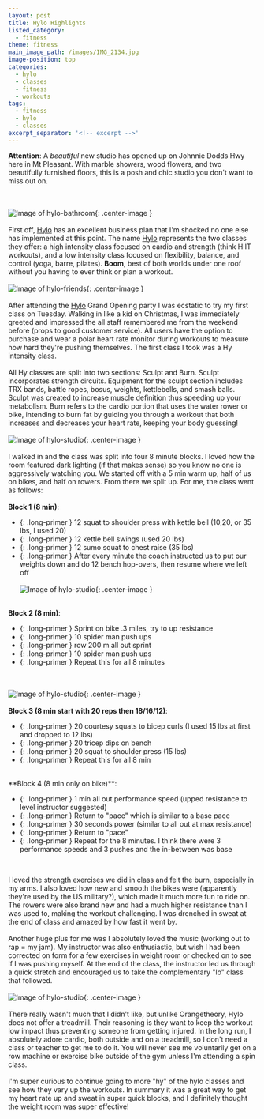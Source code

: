 ```yaml
---
layout: post
title: Hylo Highlights
listed_category:
  - fitness
theme: fitness
main_image_path: /images/IMG_2134.jpg
image-position: top
categories:
  - hylo
  - classes
  - fitness
  - workouts
tags:
  - fitness
  - hylo
  - classes
excerpt_separator: '<!-- excerpt -->'
---
```

**Attention**: A *beautiful* new studio has opened up on Johnnie Dodds Hwy here in Mt Pleasant. With marble showers, wood flowers, and two beautifully furnished floors, this is a posh and chic studio you don't want to miss out on.
 <!-- excerpt -->
<br /><br />
![Image of hylo-bathroom](/images/hylo-bathroom.jpg){: .center-image }
<br /><br />
First off, [Hylo](https://www.hylofitness.com/) has an excellent business plan that I'm shocked no one else has implemented at this point. The name [Hylo](https://www.hylofitness.com/) represents the two classes they offer: a high intensity class focused on cardio and strength (think HIIT workouts), and a low intensity class focused on flexibility, balance, and control (yoga, barre, pilates). **Boom**, best of both worlds under one roof without you having to ever think or plan a workout.
<br /><br />
![Image of hylo-friends](/images/hylo-friends.jpg){: .center-image }
<br /><br />
After attending the [Hylo](https://www.hylofitness.com/) Grand Opening party I was ecstatic to try my first class on Tuesday. Walking in like a kid on Christmas, I was immediately greeted and impressed the all staff remembered me from the weekend before (props to good customer service). All users have the option to purchase and wear a polar heart rate monitor during workouts to measure how hard they're pushing themselves. The first class I took was a Hy intensity class.
<br /><br />
All Hy classes are split into two sections: Sculpt and Burn. Sculpt incorporates strength circuits. Equipment for the sculpt section includes TRX bands, battle ropes, bosus, weights, kettlebells, and smash balls. Sculpt was created to increase muscle definition thus speeding up your metabolism. Burn refers to the cardio portion that uses the water rower or bike, intending to burn fat by guiding you through a workout that both increases and decreases your heart rate, keeping your body guessing!
<br /><br />
![Image of hylo-studio](/images/hylo-studio1.jpg){: .center-image }
<br /><br />
I walked in and the class was split into four 8 minute blocks. I loved how the room featured dark lighting (if that makes sense) so you know no one is aggressively watching you. We started off with a 5 min warm up, half of us on bikes, and half on rowers. From there we split up. For me, the class went as follows:
<br /><br />
**Block 1 (8 min)**:
<br />
* {: .long-primer }  12 squat to shoulder press with kettle bell (10,20, or 35 lbs, I used 20)
* {: .long-primer }  12 kettle bell swings (used 20 lbs)
* {: .long-primer }  12 sumo squat to chest raise (35 lbs)
* {: .long-primer }  After every minute the coach instructed us to put our weights down and do 12 bench hop-overs, then resume where we left off
<br /><br />
![Image of hylo-studio](/images/hylo-studio2.jpg){: .center-image }
<br /><br />

**Block 2 (8 min)**:
<br />
* {: .long-primer }  Sprint on bike .3 miles, try to up resistance
* {: .long-primer }  10 spider man push ups
* {: .long-primer }  row 200 m all out sprint
* {: .long-primer }  10 spider man push ups
* {: .long-primer }  Repeat this for all 8 minutes

<br /><br />
![Image of hylo-studio](/images/hylo-studio3.jpg){: .center-image }
<br /><br />
**Block 3 (8 min start with 20 reps then 18/16/12)**:
<br />
* {: .long-primer }  20 courtesy squats to bicep curls (I used 15 lbs at first and dropped to 12 lbs)
* {: .long-primer }  20 tricep dips on bench
* {: .long-primer }  20 squat to shoulder press (15 lbs)
* {: .long-primer }  Repeat this for all 8 min

<br />
**Block 4 (8 min only on bike)**:

* {: .long-primer }  1 min all out performance speed (upped resistance to level instructor suggested)
* {: .long-primer }  Return to "pace" which is similar to a base pace
* {: .long-primer }  30 seconds power (similar to all out at max resistance)
* {: .long-primer }  Return to "pace"
* {: .long-primer }  Repeat for the 8 minutes. I think there were 3 performance speeds and 3 pushes and the in-between was base
<br />

I loved the strength exercises we did in class and felt the burn, especially in my arms. I also loved how new and smooth the bikes were (apparently they're used by the US military?), which made it much more fun to ride on. The rowers were also brand new and had a much higher resistance than I was used to, making the workout challenging. I was drenched in sweat at the end of class and amazed by how fast it went by.
<br /><br />
Another huge plus for me was I absolutely loved the music (working out to rap = my jam). My instructor was also enthusiastic, but wish I had been corrected on form for a few exercises in weight room or checked on to see if I was pushing myself. At the end of the class, the instructor led us through a quick stretch and encouraged us to take the complementary "lo" class that followed.
<br /><br />
![Image of hylo-studio](/images/hylo.jpg){: .center-image }
<br /><br />
There really wasn't much that I didn't like, but unlike Orangetheory, Hylo does not offer a treadmill. Their reasoning is they want to keep the workout low impact thus preventing someone from getting injured. In the long run, I absolutely adore cardio, both outside and on a treadmill, so I don't need a class or teacher to get me to do it. You will never see me voluntarily get on a row machine or exercise bike outside of the gym unless I'm attending a spin class.
<br /><br />
I'm super curious to continue going to more "hy" of the hylo classes and see how they vary up the workouts. In summary it was a great way to get my heart rate up and sweat in super quick blocks, and I definitely thought the weight room was super effective!
